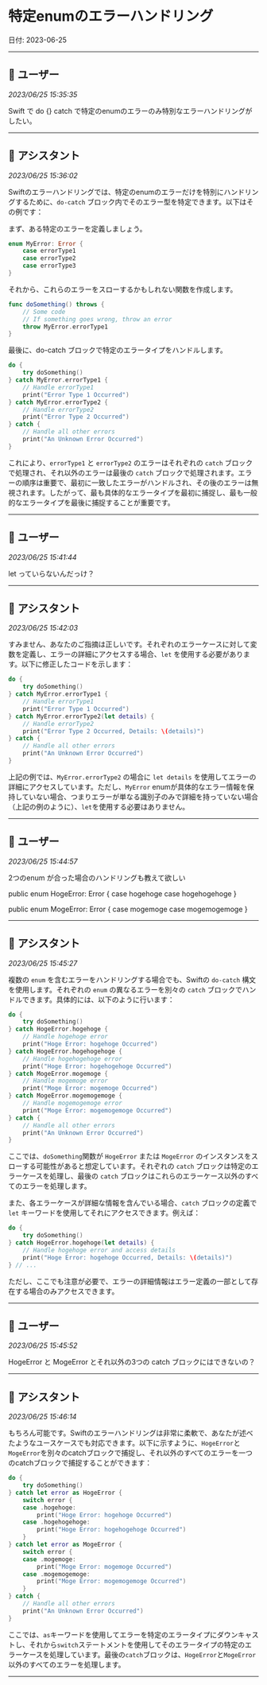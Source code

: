 # 特定enumのエラーハンドリング

日付: 2023-06-25

---

## 👤 ユーザー
*2023/06/25 15:35:35*

Swift で do {} catch で特定のenumのエラーのみ特別なエラーハンドリングがしたい。

---

## 🤖 アシスタント
*2023/06/25 15:36:02*

Swiftのエラーハンドリングでは、特定のenumのエラーだけを特別にハンドリングするために、`do-catch` ブロック内でそのエラー型を特定できます。以下はその例です：

まず、ある特定のエラーを定義しましょう。

```swift
enum MyError: Error {
    case errorType1
    case errorType2
    case errorType3
}
```

それから、これらのエラーをスローするかもしれない関数を作成します。

```swift
func doSomething() throws {
    // Some code
    // If something goes wrong, throw an error
    throw MyError.errorType1
}
```

最後に、do-catch ブロックで特定のエラータイプをハンドルします。

```swift
do {
    try doSomething()
} catch MyError.errorType1 {
    // Handle errorType1
    print("Error Type 1 Occurred")
} catch MyError.errorType2 {
    // Handle errorType2
    print("Error Type 2 Occurred")
} catch {
    // Handle all other errors
    print("An Unknown Error Occurred")
}
```

これにより、`errorType1` と `errorType2` のエラーはそれぞれの `catch` ブロックで処理され、それ以外のエラーは最後の `catch` ブロックで処理されます。エラーの順序は重要で、最初に一致したエラーがハンドルされ、その後のエラーは無視されます。したがって、最も具体的なエラータイプを最初に捕捉し、最も一般的なエラータイプを最後に捕捉することが重要です。

---

## 👤 ユーザー
*2023/06/25 15:41:44*

let っていらないんだっけ？

---

## 🤖 アシスタント
*2023/06/25 15:42:03*

すみません、あなたのご指摘は正しいです。それぞれのエラーケースに対して変数を定義し、エラーの詳細にアクセスする場合、`let` を使用する必要があります。以下に修正したコードを示します：

```swift
do {
    try doSomething()
} catch MyError.errorType1 {
    // Handle errorType1
    print("Error Type 1 Occurred")
} catch MyError.errorType2(let details) {
    // Handle errorType2
    print("Error Type 2 Occurred, Details: \(details)")
} catch {
    // Handle all other errors
    print("An Unknown Error Occurred")
}
```

上記の例では、`MyError.errorType2` の場合に `let details` を使用してエラーの詳細にアクセスしています。ただし、`MyError` enumが具体的なエラー情報を保持していない場合、つまりエラーが単なる識別子のみで詳細を持っていない場合（上記の例のように）、`let`を使用する必要はありません。

---

## 👤 ユーザー
*2023/06/25 15:44:57*

2つのenum が合った場合のハンドリングも教えて欲しい



public enum HogeError: Error {
    case hogehoge
    case hogehogehoge
}

public enum MogeError: Error {
    case mogemoge
    case mogemogemoge
}

---

## 🤖 アシスタント
*2023/06/25 15:45:27*

複数の `enum` を含むエラーをハンドリングする場合でも、Swiftの `do-catch` 構文を使用します。それぞれの `enum` の異なるエラーを別々の `catch` ブロックでハンドルできます。具体的には、以下のように行います：

```swift
do {
    try doSomething()
} catch HogeError.hogehoge {
    // Handle hogehoge error
    print("Hoge Error: hogehoge Occurred")
} catch HogeError.hogehogehoge {
    // Handle hogehogehoge error
    print("Hoge Error: hogehogehoge Occurred")
} catch MogeError.mogemoge {
    // Handle mogemoge error
    print("Moge Error: mogemoge Occurred")
} catch MogeError.mogemogemoge {
    // Handle mogemogemoge error
    print("Moge Error: mogemogemoge Occurred")
} catch {
    // Handle all other errors
    print("An Unknown Error Occurred")
}
```

ここでは、`doSomething`関数が `HogeError` または `MogeError` のインスタンスをスローする可能性があると想定しています。それぞれの `catch` ブロックは特定のエラーケースを処理し、最後の `catch` ブロックはこれらのエラーケース以外のすべてのエラーを処理します。

また、各エラーケースが詳細な情報を含んでいる場合、`catch` ブロックの定義で `let` キーワードを使用してそれにアクセスできます。例えば：

```swift
do {
    try doSomething()
} catch HogeError.hogehoge(let details) {
    // Handle hogehoge error and access details
    print("Hoge Error: hogehoge Occurred, Details: \(details)")
} // ...
```

ただし、ここでも注意が必要で、エラーの詳細情報はエラー定義の一部として存在する場合のみアクセスできます。

---

## 👤 ユーザー
*2023/06/25 15:45:52*

HogeError と MogeError とそれ以外の3つの catch ブロックにはできないの？

---

## 🤖 アシスタント
*2023/06/25 15:46:14*

もちろん可能です。Swiftのエラーハンドリングは非常に柔軟で、あなたが述べたようなユースケースでも対応できます。以下に示すように、`HogeError`と`MogeError`を別々のcatchブロックで捕捉し、それ以外のすべてのエラーを一つのcatchブロックで捕捉することができます：

```swift
do {
    try doSomething()
} catch let error as HogeError {
    switch error {
    case .hogehoge:
        print("Hoge Error: hogehoge Occurred")
    case .hogehogehoge:
        print("Hoge Error: hogehogehoge Occurred")
    }
} catch let error as MogeError {
    switch error {
    case .mogemoge:
        print("Moge Error: mogemoge Occurred")
    case .mogemogemoge:
        print("Moge Error: mogemogemoge Occurred")
    }
} catch {
    // Handle all other errors
    print("An Unknown Error Occurred")
}
```

ここでは、`as`キーワードを使用してエラーを特定のエラータイプにダウンキャストし、それから`switch`ステートメントを使用してそのエラータイプの特定のエラーケースを処理しています。最後の`catch`ブロックは、`HogeError`と`MogeError`以外のすべてのエラーを処理します。

---
